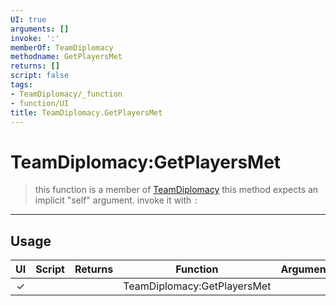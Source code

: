 ```yaml
---
UI: true
arguments: []
invoke: ':'
memberOf: TeamDiplomacy
methodname: GetPlayersMet
returns: []
script: false
tags:
- TeamDiplomacy/_function
- function/UI
title: TeamDiplomacy.GetPlayersMet
---
```

# TeamDiplomacy:GetPlayersMet
> this function is a member of [TeamDiplomacy](civ-6/lua/TeamDiplomacy.md)
> this method expects an implicit "self" argument. invoke it with `:`
-----
## Usage
|  UI | Script | Returns | Function | Arguments |
|:---:|:------:|-------:|:--------:|:---------|
|✓| ||TeamDiplomacy:GetPlayersMet||
